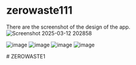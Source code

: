 # zerowaste111

There are the screenshot of the design of the app.
![Screenshot 2025-03-12 202858](https://github.com/user-attachments/assets/a76ddf6f-d96a-491d-94d9-b5e8f0bafbbe)

![image](https://github.com/user-attachments/assets/51523718-b9fb-49ff-94ed-5249900e1a61)
![image](https://github.com/user-attachments/assets/a5bfc3b9-5fc8-45f4-bbab-445451bd939f)
![image](https://github.com/user-attachments/assets/046eda5e-b401-48cb-9176-f7dc708eea88)
![image](https://github.com/user-attachments/assets/64202021-cdca-4a24-a296-740f14dcb9cc)


#   Z E R O W A S T E 1 
 
 
